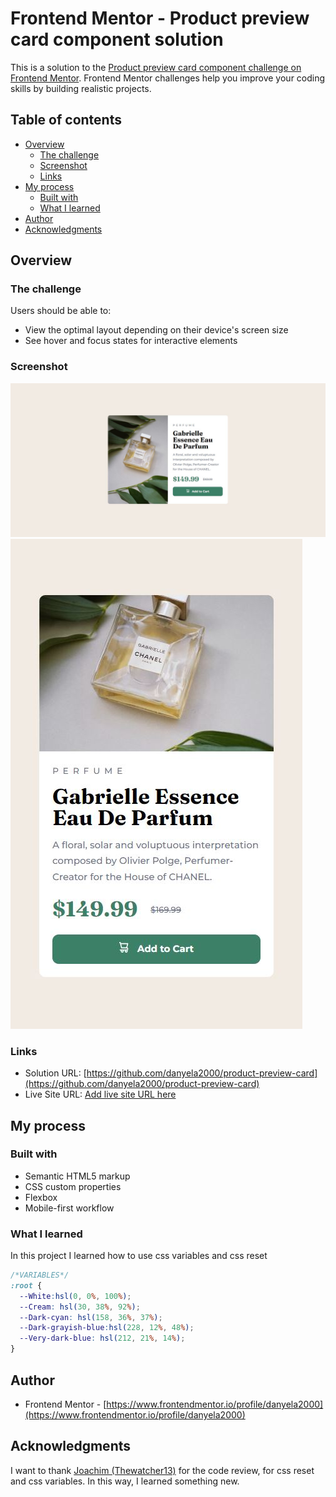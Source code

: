 # Frontend Mentor - Product preview card component solution

This is a solution to the [Product preview card component challenge on Frontend Mentor](https://www.frontendmentor.io/challenges/product-preview-card-component-GO7UmttRfa). Frontend Mentor challenges help you improve your coding skills by building realistic projects. 

## Table of contents

- [Overview](#overview)
  - [The challenge](#the-challenge)
  - [Screenshot](#screenshot)
  - [Links](#links)
- [My process](#my-process)
  - [Built with](#built-with)
  - [What I learned](#what-i-learned)
- [Author](#author)
- [Acknowledgments](#acknowledgments)

## Overview

### The challenge

Users should be able to:

- View the optimal layout depending on their device's screen size
- See hover and focus states for interactive elements

### Screenshot

![Desktop screenshot](./screenshots/desktop-ss.JPG)
![Mobile screenshot](./screenshots/mobile-ss.JPG)

### Links

- Solution URL: [https://github.com/danyela2000/product-preview-card](https://github.com/danyela2000/product-preview-card)
- Live Site URL: [Add live site URL here](https://your-live-site-url.com)

## My process

### Built with

- Semantic HTML5 markup
- CSS custom properties
- Flexbox
- Mobile-first workflow

### What I learned
In this project I learned how to use css variables and css reset

```css
/*VARIABLES*/
:root {
  --White:hsl(0, 0%, 100%);
  --Cream: hsl(30, 38%, 92%);
  --Dark-cyan: hsl(158, 36%, 37%);
  --Dark-grayish-blue:hsl(228, 12%, 48%);
  --Very-dark-blue: hsl(212, 21%, 14%);
}

```

## Author
- Frontend Mentor - [https://www.frontendmentor.io/profile/danyela2000](https://www.frontendmentor.io/profile/danyela2000)

## Acknowledgments

I want to thank [Joachim (Thewatcher13)](https://www.frontendmentor.io/profile/Thewatcher13) for the code review, for css reset and css variables.
In this way, I learned something new.
